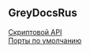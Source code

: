 ## GreyDocsRus

[Скриптовой API](https://gfortes985.github.io/GreyDocsRus/api) \
[Порты по умолчанию](https://gfortes985.github.io/GreyDocsRus/ref/ports)
